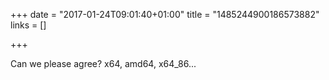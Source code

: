 +++
date = "2017-01-24T09:01:40+01:00"
title = "1485244900186573882"
links = []

+++

Can we please agree? x64, amd64, x64_86...
